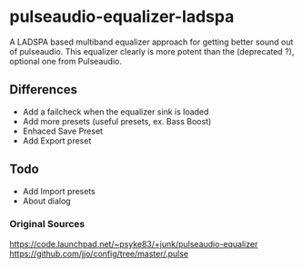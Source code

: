 # pulseaudio-equalizer-ladspa
A LADSPA based multiband equalizer approach for getting better sound out of pulseaudio.
This equalizer clearly is more potent than the (deprecated ?), optional one from Pulseaudio.

## Differences
  * Add a failcheck when the equalizer sink is loaded
  * Add more presets (useful presets, ex. Bass Boost)
  * Enhaced Save Preset
  * Add Export preset 

## Todo

  * Add Import presets
  * About dialog

### Original Sources
https://code.launchpad.net/~psyke83/+junk/pulseaudio-equalizer
https://github.com/jjo/config/tree/master/.pulse

